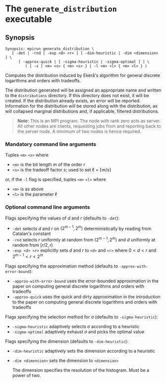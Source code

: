 # The <code>generate_distribution</code> executable

## Synopsis
```console
Synopsis: mpirun generate_distribution \
   [ -det | -rnd | -exp <d> <r> ] [ -dim-heuristic | -dim <dimension> ] \
      [ -approx-quick | [ -sigma-heuristic | -sigma-optimal ] ] \
         ( [ -s ] <m> <s> { <m> <s> } | -l <m> <l> { <m> <l> } )
```

Computes the distribution induced by Ekerå's algorithm for general discrete logarithms and orders with tradeoffs.

The distribution generated will be assigned an appropriate name and written to the <code>distributions</code> directory. If this directory does not exist, it will be created. If the distribution already exists, an error will be reported. Information for the distribution will be stored along with the distribution, as will collapsed marginal distributions and, if applicable, filtered distributions.

> <b>Note:</b> This is an MPI program. The node with rank zero acts as server. All other nodes are clients, requesting jobs from and reporting back to the server node. A minimum of two nodes is hence required.

### Mandatory command line arguments
Tuples <code>\<m\></code> <code>\<s\></code> where
- <code>\<m\></code> is the bit length $m$ of the order $r$
- <code>\<s\></code> is the tradeoff factor $s$; used to set $\ell = \lceil m / s \rceil$

or, if the <code>-l</code> flag is specified, tuples <code>\<m\></code> <code>\<l\></code> where
- <code>\<m\></code> is as above
- <code>\<l\></code> is the parameter $\ell$

### Optional command line arguments
Flags specifying the values of $d$ and $r$ (defaults to <code>-det</code>):
- <code>-det</code> selects $d$ and $r$ on $(2^{m-1}, 2^m)$ deterministically by reading from Catalan's constant
- <code>-rnd</code> selects $r$ uniformly at random from $(2^{m-1}, 2^m)$ and $d$ uniformly at random from $[r/2, r)$
- <code>-exp \<d\> \<r\></code> explicitly sets $d$ and $r$ to <code>\<d\></code> and <code>\<r\></code> where $0 < d < r$ and $2^{m-1} < r < 2^m$

Flags specifying the approximation method (defaults to <code>-approx-with-error-bound</code>):
- <code>-approx-with-error-bound</code> uses the error-bounded approximation in the paper on computing general discrete logarithms and orders with tradeoffs
- <code>-approx-quick</code> uses the quick and dirty approximation in the introduction to the paper on computing general discrete logarithms and orders with tradeoffs

Flags specifying the selection method for $\sigma$ (defaults to <code>-sigma-heuristic</code>):
- <code>-sigma-heuristic</code> adaptively selects $\sigma$ according to a heuristic
- <code>-sigma-optimal</code> adaptively exhaust $\sigma$ and picks the optimal value

Flags specifying the dimension (defaults to <code>-dim-heuristic</code>):
- <code>-dim-heuristic</code> adaptively sets the dimension according to a heuristic
- <code>-dim \<dimension\></code> sets the dimension to <code>\<dimension\></code>

   The dimension specifies the resolution of the histogram. Must be a power of two.
